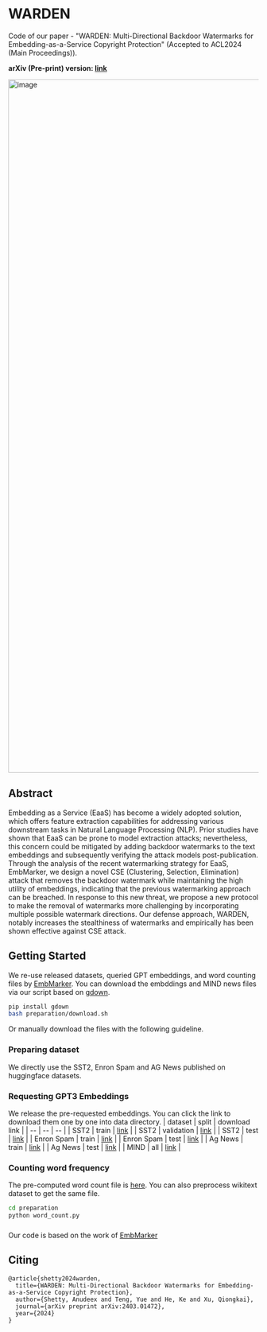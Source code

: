 # WARDEN
Code of our paper - "WARDEN: Multi-Directional Backdoor Watermarks for Embedding-as-a-Service Copyright Protection" (Accepted to ACL2024 (Main Proceedings)).

**arXiv (Pre-print) version: [link](https://arxiv.org/abs/2403.01472)**

<img width="1395" alt="image" src="https://github.com/anudeex/WARDEN/assets/26831996/71029de4-8e96-40ec-8963-bab855eeaad7">


## Abstract
Embedding as a Service (EaaS) has become a widely adopted solution, which offers feature extraction capabilities for addressing various downstream tasks in Natural Language Processing (NLP). Prior studies have shown that EaaS can be prone to model extraction attacks; nevertheless, this concern could be mitigated by adding backdoor watermarks to the text embeddings and subsequently verifying the attack models post-publication. Through the analysis of the recent watermarking strategy for EaaS, EmbMarker, we design a novel CSE (Clustering, Selection, Elimination) attack that removes the backdoor watermark while maintaining the high utility of embeddings, indicating that the previous watermarking approach can be breached. In response to this new threat, we propose a new protocol to make the removal of watermarks more challenging by incorporating multiple possible watermark directions. Our defense approach, WARDEN, notably increases the stealthiness of watermarks and empirically has been shown effective against CSE attack.

## Getting Started

We re-use released  datasets, queried GPT embeddings, and word counting files by [EmbMarker](https://github.com/yjw1029/EmbMarker).
You can download the embddings and MIND news files via our script based on [gdown](https://github.com/wkentaro/gdown).
```bash
pip install gdown
bash preparation/download.sh
```
Or manually download the files with the following guideline.

### Preparing dataset
We directly use the SST2, Enron Spam and AG News published on huggingface datasets.

### Requesting GPT3 Embeddings
We release the pre-requested embeddings. You can click the link to download them one by one into data directory.
| dataset | split | download link |
|  --     |   --  |      --       |
|  SST2   | train |  [link](https://drive.google.com/file/d/1JnBlJS6_VYZM2tCwgQ9ujFA-nKS8-4lr/view?usp=drive_link)     |
|  SST2   | validation | [link](https://drive.google.com/file/d/1-0atDfWSwrpTVwxNAfZDp7VCN8xQSfX3/view?usp=drive_link) |
|  SST2   | test  |  [link](https://drive.google.com/file/d/157koMoB9Kbks_zfTC8T9oT9pjXFYluKa/view?usp=drive_link)     |
|  Enron Spam | train | [link](https://drive.google.com/file/d/1N6vpDBPoHdzkH2SFWPmg4bzVglzmhCMY/view?usp=drive_link)  |
|  Enron Spam | test  | [link](https://drive.google.com/file/d/1LrTFnTKkNDs6FHvQLfmZOTZRUb2Yq0oW/view?usp=drive_link)  |
|  Ag News | train | [link](https://drive.google.com/file/d/1r921scZt8Zd8Lj-i_i65aNiHka98nk34/view?usp=drive_link) |
|  Ag News | test  | [link](https://drive.google.com/file/d/1adpi7n-_gagQ1BULLNsHoUbb0zbb-kX6/view?usp=drive_link) |
|  MIND    | all | [link](https://drive.google.com/file/d/1pq_1kIe2zqwZAhHuROtO-DX_c36__e7J/view?usp=drive_link) |


### Counting word frequency
The pre-computed word count file is [here](https://drive.google.com/file/d/1YrSkDoQL7ComIBr7wYkl1muqZsWSYC2t/view?usp=drive_link).
You can also preprocess wikitext dataset to get the same file.
```bash
cd preparation
python word_count.py
```

### 

Our code is based on the work of [EmbMarker](https://github.com/yjw1029/EmbMarker)

## Citing

```
@article{shetty2024warden,
  title={WARDEN: Multi-Directional Backdoor Watermarks for Embedding-as-a-Service Copyright Protection},
  author={Shetty, Anudeex and Teng, Yue and He, Ke and Xu, Qiongkai},
  journal={arXiv preprint arXiv:2403.01472},
  year={2024}
}
```
